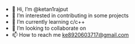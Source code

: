 - 👋 Hi, I’m @ketan1rajput
- 👀 I’m interested in contributing in some projects
- 🌱 I’m currently learning c/c++
- 💞️ I’m looking to collaborate on 
- 📫 How to reach me ke8920603717@gmail.com

<!---
ketan1rajput/ketan1rajput is a ✨ special ✨ repository because its `README.md` (this file) appears on your GitHub profile.
You can click the Preview link to take a look at your changes.
--->
